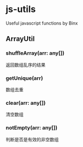 # js-utils

Useful javascript functions by Binx

## ArrayUtil

### shuffleArray(arr: any[])

返回数组乱序的结果

### getUnique(arr)

数组去重

### clear(arr: any[])

清空数组

### notEmpty(arr: any[])

判断是否是有效的非空数组
